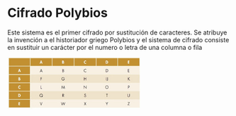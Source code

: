 # Cifrado Polybios
Este sistema es el primer cifrado por sustitución de caracteres. Se atribuye la invención a el historiador griego Polybios y el sistema de cifrado consiste en sustituir un carácter por el numero o letra de una columna o fila

![images](cifrado.jpg)
